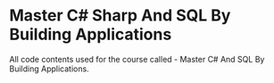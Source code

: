 # Master C# Sharp And SQL By Building Applications

All code contents used for the course called - Master C# And SQL By Building Applications.
